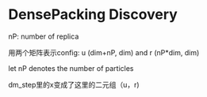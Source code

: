 # DensePacking Discovery

nP: number of replica


用两个矩阵表示config: u (dim+nP, dim) and r (nP*dim, dim)

let nP denotes the number of particles

dm_step里的x变成了这里的二元组（u，r)